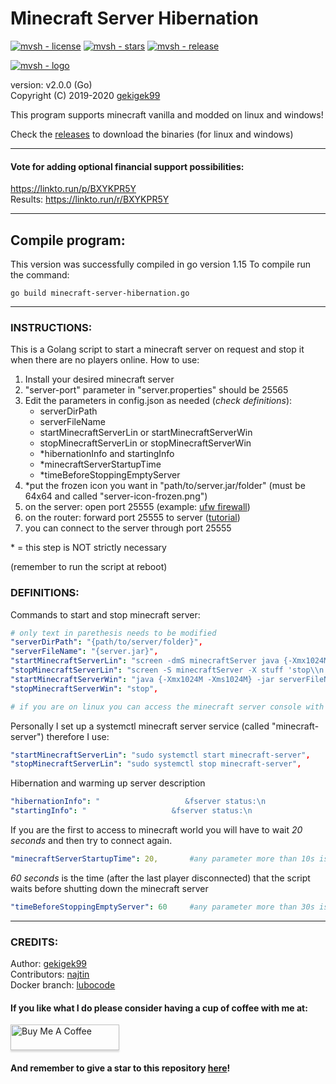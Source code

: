 # Minecraft Server Hibernation

[![mvsh - license](https://img.shields.io/github/license/gekigek99/minecraft-server-hibernation?color=6fff00)](https://github.com/gekigek99/minecraft-vanilla-server-hibernation)
[![mvsh - stars](https://img.shields.io/github/stars/gekigek99/minecraft-server-hibernation?color=ffbd19)](https://github.com/gekigek99/minecraft-vanilla-server-hibernation)
[![mvsh - release](https://img.shields.io/github/release/gekigek99/minecraft-server-hibernation?color=05aefc)](https://github.com/gekigek99/minecraft-vanilla-server-hibernation)  

[![mvsh - logo](https://user-images.githubusercontent.com/53654579/90397372-09a9df80-e098-11ea-925c-29e9bdfc0b48.png)](https://github.com/gekigek99/minecraft-server-hibernation)  

version: v2.0.0 (Go)  
Copyright (C) 2019-2020 [gekigek99](https://github.com/gekigek99)  

This program supports minecraft vanilla and modded on linux and windows!

Check the [releases](https://github.com/gekigek99/minecraft-server-hibernation/releases) to download the binaries (for linux and windows)

-----
#### Vote for adding optional financial support possibilities:
https://linkto.run/p/BXYKPR5Y \
Results: https://linkto.run/r/BXYKPR5Y

-----
## Compile program:
This version was successfully compiled in go version 1.15
To compile run the command:
```
go build minecraft-server-hibernation.go
```

-----
### INSTRUCTIONS:
This is a Golang script to start a minecraft server on request and stop it when there are no players online.
How to use:
1. Install your desired minecraft server
2. "server-port" parameter in "server.properties" should be 25565
3. Edit the parameters in config.json as needed (*check definitions*):
    - serverDirPath
    - serverFileName
    - startMinecraftServerLin or startMinecraftServerWin
    - stopMinecraftServerLin or stopMinecraftServerWin
    - *hibernationInfo and startingInfo
    - *minecraftServerStartupTime
    - *timeBeforeStoppingEmptyServer
4. *put the frozen icon you want in "path/to/server.jar/folder" (must be 64x64 and called "server-icon-frozen.png")
5. on the server: open port 25555 (example: [ufw firewall](https://www.configserverfirewall.com/ufw-ubuntu-firewall/ubuntu-firewall-open-port/))
6. on the router: forward port 25555 to server ([tutorial](https://www.wikihow.com/Open-Ports#Opening-Router-Firewall-Ports))
7. you can connect to the server through port 25555

\* = this step is NOT strictly necessary

(remember to run the script at reboot)

### DEFINITIONS:
Commands to start and stop minecraft server:
```yaml
# only text in parethesis needs to be modified
"serverDirPath": "{path/to/server/folder}",
"serverFileName": "{server.jar}",
"startMinecraftServerLin": "screen -dmS minecraftServer java {-Xmx1024M -Xms1024M} -jar serverFileName nogui",
"stopMinecraftServerLin": "screen -S minecraftServer -X stuff 'stop\\n'",
"startMinecraftServerWin": "java {-Xmx1024M -Xms1024M} -jar serverFileName nogui",
"stopMinecraftServerWin": "stop",

# if you are on linux you can access the minecraft server console with "sudo screen -r minecraftServer"
```
Personally I set up a systemctl minecraft server service (called "minecraft-server") therefore I use:
```yaml
"startMinecraftServerLin": "sudo systemctl start minecraft-server",
"stopMinecraftServerLin": "sudo systemctl stop minecraft-server",
```
Hibernation and warming up server description
```yaml
"hibernationInfo": "                   &fserver status:\n                   &b&lHIBERNATING",
"startingInfo": "                   &fserver status:\n                    &6&lWARMING UP",
```
If you are the first to access to minecraft world you will have to wait *20 seconds* and then try to connect again.
```yaml
"minecraftServerStartupTime": 20,       #any parameter more than 10s is recommended
```
*60 seconds* is the time (after the last player disconnected) that the script waits before shutting down the minecraft server
```yaml
"timeBeforeStoppingEmptyServer": 60     #any parameter more than 30s is recommended
```
-----
### CREDITS:  

Author: [gekigek99](https://github.com/gekigek99)  
Contributors: [najtin](https://github.com/najtin/minecraft-server-hibernation)  
Docker branch: [lubocode](https://github.com/gekigek99/minecraft-server-hibernation/tree/docker)  

#### If you like what I do please consider having a cup of coffee with me at:  

<a href="https://www.buymeacoffee.com/gekigek99" target="_blank"><img src="https://www.buymeacoffee.com/assets/img/custom_images/orange_img.png" alt="Buy Me A Coffee" style="height: 41px !important;width: 174px !important;box-shadow: 0px 3px 2px 0px rgba(190, 190, 190, 0.5) !important;-webkit-box-shadow: 0px 3px 2px 0px rgba(190, 190, 190, 0.5) !important;" ></a>

#### And remember to give a star to this repository [here](https://github.com/gekigek99/minecraft-server-hibernation)!
